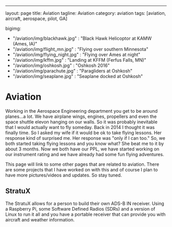 ---
layout: page
title: Aviation
tagline: Aviation
category: aviation
tags: [aviation, aircraft, aerospace, pilot, GA]

bigimg:
  - "/aviation/img/blackhawk.jpg" : "Black Hawk Helicoptor at KAMW (Ames, IA)"
  - "/aviation/img/flight_mn.jpg" : "Flying over southern Minnesota"
  - "/aviation/img/flying_night.jpg" : "Flying over Ames at night"
  - "/aviation/img/kffm.jpg" : "Landing at KFFM (Ferfus Falls, MN)"
  - "/aviation/img/oshkosh.jpg" : "Oshkosh 2016"
  - "/aviation/img/parachute.jpg" : "Paragliders at Oshkosh"
  - "/aviation/img/seaplane.jpg" : "Seaplane docked at Oshkosh"


Aviation
=============

Working in the Aerospace Engineering department you get to be around planes...a lot.  We have airplane wings, engines, propellers and even the space shuttle elevon hanging on our walls.  So it was probably inevitable that I would actually want to fly someday.  Back in 2014 I thought it was finally time.  So I asked my wife if it would be ok to take flying lessons.  Her response kind of surprised me.  Her response was "only if I can too."  So, we both started taking flying lessons and you know what?  She beat me to it by about 3 months.  Now we both have our PPL, we have started working on our instrument rating and we have already had some fun flying adventures.  

This page will link to some other pages that are related to aviation.  There are some projects that I have worked on with this and of course I plan to have more pictures/videos and updates.  So stay tuned.

StratuX
-----
The StratuX allows for a person to build their own ADS-B IN receiver.  Using a Raspberry Pi, some Software Defined Radios (SDRs) and a version of Linux to run it all and you have a portable receiver that can provide you with aircraft and weather information.
